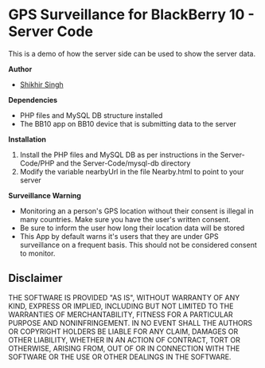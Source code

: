 # GPS Surveillance for BlackBerry 10 - Server Code

This is a demo of how the server side can be used to show the server data.

**Author** 

* [Shikhir Singh](http://www.shikhir.com/)


**Dependencies** 

* PHP files and MySQL DB structure installed
* The BB10 app on BB10 device that is submitting data to the server

**Installation** 

1. Install the PHP files and MySQL DB as per instructions in the Server-Code/PHP and the Server-Code/mysql-db directory
2. Modify the variable nearbyUrl in the file Nearby.html to point to your server


**Surveillance Warning**

* Monitoring an a person's GPS location without their consent is illegal in many countries. Make sure you have the user's written consent.
* Be sure to inform the user how long their location data will be stored
* This App by default warns it's users that they are under GPS surveillance on a frequent basis. This should not be considered consent to monitor.

## Disclaimer

THE SOFTWARE IS PROVIDED "AS IS", WITHOUT WARRANTY OF ANY KIND, EXPRESS OR IMPLIED, INCLUDING 
BUT NOT LIMITED TO THE WARRANTIES OF MERCHANTABILITY, FITNESS FOR A PARTICULAR PURPOSE 
AND NONINFRINGEMENT. IN NO EVENT SHALL THE AUTHORS OR COPYRIGHT HOLDERS BE LIABLE FOR 
ANY CLAIM, DAMAGES OR OTHER LIABILITY, WHETHER IN AN ACTION OF CONTRACT, TORT OR 
OTHERWISE, ARISING FROM, OUT OF OR IN CONNECTION WITH THE SOFTWARE OR THE USE OR 
OTHER DEALINGS IN THE SOFTWARE.